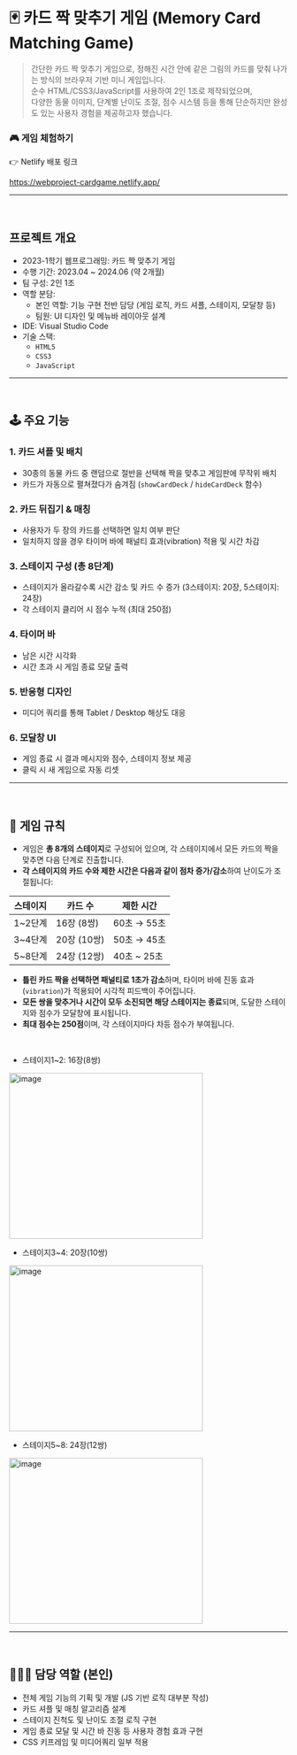 # 🃏 카드 짝 맞추기 게임 (Memory Card Matching Game)
> 간단한 카드 짝 맞추기 게임으로, 정해진 시간 안에 같은 그림의 카드를 맞춰 나가는 방식의 브라우저 기반 미니 게임입니다.</br>
> 순수 HTML/CSS3/JavaScript를 사용하여 2인 1조로 제작되었으며,<br/>
>  다양한 동물 이미지, 단계별 난이도 조절, 점수 시스템 등을 통해 단순하지만 완성도 있는 사용자 경험을 제공하고자 했습니다.<br/>

### 🎮 게임 체험하기
👉 Netlify 배포 링크<br/>

https://webproject-cardgame.netlify.app/

---
<br/>

## 프로젝트 개요
- 2023-1학기 웹프로그래밍: 카드 짝 맞추기 게임
- 수행 기간: 2023.04 ~ 2024.06 (약 2개월)
- 팀 구성: 2인 1조
- 역할 분담:
  - 본인 역할: 기능 구현 전반 담당 (게임 로직, 카드 셔플, 스테이지, 모달창 등)
  - 팀원: UI 디자인 및 메뉴바 레이아웃 설계
- IDE: Visual Studio Code
- 기술 스택:
  - `HTML5`
  - `CSS3`
  - `JavaScript`
 
---
<br/>

## 🕹️ 주요 기능
### 1. 카드 셔플 및 배치
- 30종의 동물 카드 중 랜덤으로 절반을 선택해 짝을 맞추고 게임판에 무작위 배치
- 카드가 자동으로 펼쳐졌다가 숨겨짐 (`showCardDeck` / `hideCardDeck` 함수)

### 2. 카드 뒤집기 & 매칭
- 사용자가 두 장의 카드를 선택하면 일치 여부 판단
- 일치하지 않을 경우 타이머 바에 패널티 효과(vibration) 적용 및 시간 차감

### 3. 스테이지 구성 (총 8단계)
- 스테이지가 올라갈수록 시간 감소 및 카드 수 증가 (3스테이지: 20장, 5스테이지: 24장)
- 각 스테이지 클리어 시 점수 누적 (최대 250점)

### 4. 타이머 바
- 남은 시간 시각화
- 시간 초과 시 게임 종료 모달 출력

### 5. 반응형 디자인
- 미디어 쿼리를 통해 Tablet / Desktop 해상도 대응

### 6. 모달창 UI
- 게임 종료 시 결과 메시지와 점수, 스테이지 정보 제공
- 클릭 시 새 게임으로 자동 리셋

---
<br/>

## 🎯 게임 규칙

- 게임은 **총 8개의 스테이지**로 구성되어 있으며, 각 스테이지에서 모든 카드의 짝을 맞추면 다음 단계로 진출합니다.
- **각 스테이지의 카드 수와 제한 시간은 다음과 같이 점차 증가/감소**하여 난이도가 조절됩니다:

| 스테이지 | 카드 수 | 제한 시간 |
|----------|----------|------------|
| 1~2단계 | 16장 (8쌍) | 60초 → 55초 |
| 3~4단계 | 20장 (10쌍) | 50초 → 45초 |
| 5~8단계 | 24장 (12쌍) | 40초 ~ 25초 |

- **틀린 카드 짝을 선택하면 패널티로 1초가 감소**하며, 타이머 바에 진동 효과(`vibration`)가 적용되어 시각적 피드백이 주어집니다.
- **모든 쌍을 맞추거나 시간이 모두 소진되면 해당 스테이지는 종료**되며, 도달한 스테이지와 점수가 모달창에 표시됩니다.
- **최대 점수는 250점**이며, 각 스테이지마다 차등 점수가 부여됩니다.
<br/>

- 스테이지1~2: 16장(8쌍)
<img width="350" height="300" alt="image" src="https://github.com/user-attachments/assets/bb456df1-3523-4471-b3f3-eb54c6723d03" />

- 스테이지3~4: 20장(10쌍)
<img width="350" height="300" alt="image" src="https://github.com/user-attachments/assets/f2939e00-9fff-4343-9885-828e21b7803f" />

- 스테이지5~8: 24장(12쌍)
<img width="350" height="300" alt="image" src="https://github.com/user-attachments/assets/5cf99edc-855c-42f9-b53d-ffc354142449" />

---
<br/>

## 🙋🏻‍♂️ 담당 역할 (본인)
- 전체 게임 기능의 기획 및 개발 (JS 기반 로직 대부분 작성)
- 카드 셔플 및 매칭 알고리즘 설계
- 스테이지 진척도 및 난이도 조절 로직 구현
- 게임 종료 모달 및 시간 바 진동 등 사용자 경험 효과 구현
- CSS 키프레임 및 미디어쿼리 일부 적용
 
